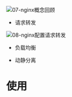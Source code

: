 ![07-nginx概念回顾](E:\2Java_sources\sgg\在线教育--谷粒学院\项目笔记课件\day06\day06笔记\随堂笔记\07-nginx概念回顾.png)

- 请求转发

![08-nginx配置请求转发](E:\2Java_sources\sgg\在线教育--谷粒学院\项目笔记课件\day06\day06笔记\随堂笔记\08-nginx配置请求转发.png)

- 负载均衡



- 动静分离

# 使用

